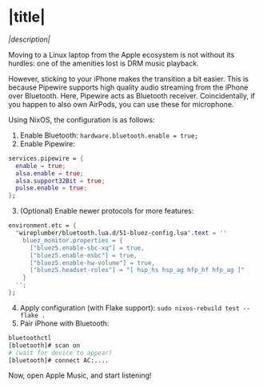# |title|

_|description|_

Moving to a Linux laptop from the Apple ecosystem is not without its hurdles: one of the amenities lost is DRM music playback.

However, sticking to your iPhone makes the transition a bit easier.
This is because Pipewire supports high quality audio streaming from the iPhone over Bluetooth.
Here, Pipewire acts as Bluetooth receiver.
Coincidentally, if you happen to also own AirPods, you can use these for microphone.

Using NixOS, the configuration is as follows:

1. Enable Bluetooth: `hardware.bluetooth.enable = true;`
2. Enable Pipewire:
```nix
services.pipewire = {
  enable = true;
  alsa.enable = true;
  alsa.support32Bit = true;
  pulse.enable = true;
};
```
3. (Optional) Enable newer protocols for more features:
```nix
environment.etc = {
  "wireplumber/bluetooth.lua.d/51-bluez-config.lua".text = ''
    bluez_monitor.properties = {
      ["bluez5.enable-sbc-xq"] = true,
      ["bluez5.enable-msbc"] = true,
      ["bluez5.enable-hw-volume"] = true,
      ["bluez5.headset-roles"] = "[ hsp_hs hsp_ag hfp_hf hfp_ag ]"
    }
  '';
};
```
4. Apply configuration (with Flake support): `sudo nixos-rebuild test --flake .`
5. Pair iPhone with Bluetooth:
```bash
bluetoothctl
[bluetooth]# scan on
# (wait for device to appear)
[bluetooth]# connect AC:....
```

Now, open Apple Music, and start listening!
